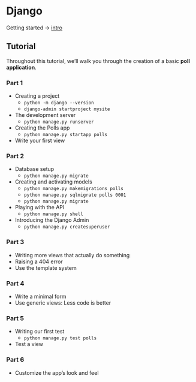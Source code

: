 # Django

Getting started -> [intro](https://docs.djangoproject.com/en/4.0/intro/)

## Tutorial

Throughout this tutorial, we’ll walk you through the creation of a basic **poll application**.

### Part 1

* Creating a project
    * `python -m django --version`
    * `django-admin startproject mysite`
* The development server
    * `python manage.py runserver`
* Creating the Polls app
    * `python manage.py startapp polls`
* Write your first view

### Part 2

* Database setup
    * `python manage.py migrate`
* Creating and activating models
    * `python manage.py makemigrations polls`
    * `python manage.py sqlmigrate polls 0001`
    * `python manage.py migrate`
* Playing with the API
    * `python manage.py shell`
* Introducing the Django Admin
    * `python manage.py createsuperuser`

### Part 3

* Writing more views that actually do something
* Raising a 404 error
* Use the template system

### Part 4

* Write a minimal form
* Use generic views: Less code is better

### Part 5

* Writing our first test
    * `python manage.py test polls`
* Test a view

### Part 6

* Customize the app’s look and feel
